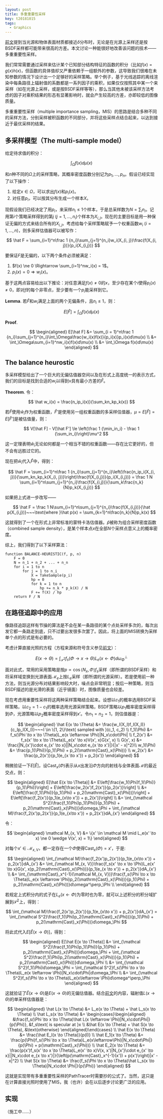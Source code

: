 ```yaml
---
layout: post
title: 多重重要性采样
key: t20181015
tags:
  - Graphics
---
```


<!--more-->

[前文](https://airguanz.github.io/2018/10/12/direct-indirect-path-tracing.html)提到当光源和物体表面材质都接近$\delta$分布时，无论是在光源上采样还是按BSDF采样都可能带来很高的方差。本文讨论一种能很好地改善该问题的技术——多重重要性采样。

我们常常需要通过采样来估计某个已知部分结构特征的函数的积分（比如$f(x) = g(x)h(x)$，但函数的具体值却又严重依赖于一组额外的参数，这导致我们很难在未知参数的情况下设计出一个足够好的采样策略。举个例子，基于光线追踪的离线渲染中每条路径上辐射值的系数都是一系列因子的乘积，如果仅仅按照其中某一个来采样（如在光源上采样，或是按BSDF采样等等），那么当其他未被该采样方法考虑的因子对乘积结果的形态有显著影响时，就会产生较高的方差，亦即较低的图像质量。

多重重要性采样（multiple importance sampling，MIS）的思路是结合多种不同的采样方法，分别采样被积函数的不同部分，并将这些采样点结合起来，以达到接近于最优采样的结果。

## 多采样模型（The multi-sample model）

给定待求值的积分：

$$
\int_\Omega f(x)d\mu(x)
$$

和$n$种不同的$\Omega$上的采样策略，其概率密度函数分别记为$p_1, \ldots, p_n$。假设已经实现了以下操作：

1. 给定$x \in \Omega$，可以求出$f(x)$和$p_i(x)$。
2. 对任意$p_i$，可以按其分布生成一个样本$X$。

现假设我们已经决定了用$p_i$，来采样$n_i \le 1$个样本，于是总采样数为$N = \sum_i n_i$。记用第$i$个策略采样得到的第$j~(j = 1, \ldots, n_i)$个样本为$X_{i, j}$。现在的主要目标是用一种保证无偏的方式来结合所有的$X_{i, j}$。考虑给每个采样策略赋予一个权重函数$w_i~(i = 1,\ldots, n)$，则多采样估值器可以被写作：

$$
\hat F = \sum_{i=1}^n\frac 1 {n_i}\sum_{j=1}^{n_i}w_i(X_{i, j})\frac{f(X_{i, j})}{p_i(X_{i,j})}
$$

要保证$F$是无偏的，以下两个条件必须被满足：

1. $f(x) \ne 0 \Rightarrow \sum_{i=1}^nw_i(x) = 1$。
2. $p_i(x) = 0 \Rightarrow w_i(x)$。

基于这两点容易给出以下推论：对任意满足$f(x) \ne 0$的$x$，至少存在某个$i$使得$p_i(x) \ne 0$，即对$f$的每个非零点，至少要有一个$p_i$能采样到它。

**Lemma**. 若$\hat F$和$w_i$满足上面的两个无偏条件，且$n_i\le 1$，则：

$$
E[\hat F] = \int_\Omega f(x)d\mu(x)
$$

**Proof**.

$$
\begin{aligned}
E[\hat F] &= \sum_{i = 1}^n\frac 1 {n_i}\sum_{j=1}^{n_i}\int_\Omega\frac{w_i(x)f(x)}{p_i(x)}p_i(x)d\mu(x) \\
&= \int_\Omega\sum_{i=1}^nw_i(x)f(x)d\mu(x) \\
&= \int_\Omega f(x)d\mu(x)
\end{aligned}
$$

## The balance heurostic

多采样模型给出了一个巨大的无偏估值器空间以及在形式上高度统一的表示方式，我们的目标是找到合适的$w_i$以得到v具有最小方差的$\hat F$。

**Theorem**. 令：

$$
\hat w_i(x) = \frac{n_ip_i(x)}{\sum_kn_kp_k(x)}
$$

若$\hat F$使用$\hat w_i$作为权重函数，$\hat F'$是使用另一组权重函数的多采样估值器，$\mu = E[\hat F] = E[\hat F']$是被估值量，则：

$$
V[\hat F] - V[\hat F'] \le \left(\frac 1 {\min_in_i} - \frac 1 {\sum_in_i}\right)\mu^2
$$

这一定理表明$\hat w_i$无论如何都是一个相当不错的权重函数——存在比它更好的，但不会有远胜过它的。

现在把$\hat w_i$代入$\hat F$中，得到：

$$
\hat F = \sum_{i=1}^n\frac 1 {n_i}\sum_{j=1}^{n_i}\left(\frac{n_ip_i(X_{i, j})}{\sum_kn_kp_k(X_{i, j})}\right)\frac{f(X_{i,j})}{p_i(X_{i,j})}
= \frac 1 N \sum_{i=1}^n\sum_{j=1}^{n_i}\frac{f(X_{i,j})}{\sum_k\frac{n_k}{N}p_k(X_{i,j})}
$$

如果把上式进一步改写——

$$
\hat F = \frac 1 N\sum_{i=1}^n\sum_{j=1}^{n_i}\frac{f(X_{i,j})}{\hat p(X_{i,j})}~~~\text{where }\hat p(x) = \sum_{k=1}^n\frac{n_k}{N}p_k(x)
$$

这就得到了一个在形式上非常标准的蒙特卡洛估值器。$\hat p$被称为组合采样密度函数（combined sample density），是某个样本点$x$在全部$N$个采样点意义上的概率密度。

综上，我们得到了以下采样算法：

```
function BALANCE-HEURISTIC(f, p, n)
    F = 0
    N = n_1 + n_2 + ... + n_n
    for i = 1 to n
        for j = 1 to n_i
            X = TakeSample(p_i)
            hp = 0
            for k = 1 to n
                hp += n_k * p_k(X) / N
            F += f(X) / hp
    return F / N
```

## 在路径追踪中的应用

像路径追踪这样有节操的算法是不会在某一条路径的某个点处采样多次的，每次出发它都一条路走到底，只不过要出发很多次罢了。因此，将上面的MIS转换为采样单个点的形式是有必要的。

考虑计算直接光照的方程（方程来源和符号含义参见[前文](https://airguanz.github.io/2018/10/12/direct-indirect-path-tracing.html)）：

$$
E(x \to \Theta) = \int_{\mathcal S^2}f_s(\Phi \to x \to \Theta)L_e(x \leftarrow \Phi)d\omega^\perp_\Phi
$$

面对此式，常用的采用策略是按$p\propto \cos\langle N_x, \Phi\rangle f_s$采样（即所谓的BSDF采样）和将采样域变换到光源表面$\mathcal M_e$上按$L_e$采样（即所谓的光源采样）。若是使用前一种方法，则当光源分布对结果影响较大时，噪点会非常明显；按后一种策略，则当BSDF描述的是光滑的表面（近乎镜面）时，图像质量也会较差。

现在考虑用重要性采样将这两种采样策略结合起来。设想以$c_1$的概率选用BSDF采样策略，以$c_2 = 1 - c_1$的概率选用光源采样策略，BSDF策略以$p_1$概率密度采样得到$\Phi$，光源策略以$p_2$概率密度采样得到$x'$。令$n_1 = n_2 = 1$，则估值器是：

$$
\begin{aligned}
\hat E(x \to \Theta) &= \frac{w_I(X_I)f_I(X_I)}{c_Ip_I(X_I)}~~~I \in \{1, 2\}\text{ sampled with }(c_1, c_2) \\
f_1(\Phi) &= f_s(\Phi \to x \to \Theta)L_e(x \leftarrow \Phi)|N_x\cdot\Phi| \\
f_2(x') &= f_s(x' \to x \to \Theta)L_e(x' \to x)V(x', x)G(x', x) \\
G(x', x) &= \frac{|N_{x'}\cdot e_{x' \to x}||N_x\cdot e_{x \to x'}|}{|x' - x|^2}\\
w_1(\Phi) &= \frac{p_1(\Phi)}{p_1(\Phi) + p_2(\mathrm{Cast}_x(\Phi))} \\
w_2(x') &= \frac{p_2(x')}{p_1(e_{x \to x'}) + p_2(x')}
\end{aligned}
$$

稍微验证一下$E[\hat E]$，设$\mathrm{Cast}_x(\Phi)$表示从$x$出发沿$\Phi$方向的射线与全体表面$\mathcal M$的最近交点，则：

$$
\begin{aligned}
E[\hat E(x \to \Theta)] &= E\left[\frac{w_1(\Phi)f_1(\Phi)}{p_1(\Phi)}\right] + E\left[\frac{w_2(x')f_2(x')}{p_2(x')}\right] \\
&= E\left[\frac{f_1(\Phi)}{p_1(\Phi) + p_2(\mathrm{Cast}_x(\Phi))}\right] + E\left[\frac{f_2(x')}{p_1(e_{x\to x'}) + p_2(x')}\right] \\
&= \int_{\mathcal S^2}\frac{f_1(\Phi)p_1(\Phi)}{p_1(\Phi) + p_2(\mathrm{Cast}_x(\Phi))}d\omega_\Phi + \int_{\mathcal M}\frac{f_2(x')p_2(x')}{p_1(e_{x\to x'}) + p_2(x')}dA_{x'}
\end{aligned}
$$

令：

$$
\begin{aligned}
\mathcal M_{x, V} &= \{x' \in \mathcal M \mid L_e(x' \to x) \ne 0 \wedge V(x', x) = 1\}
\end{aligned}
$$

对每个$x' \in \mathcal M_{x, V}$，都一定存在一个$\Phi$使得$\mathrm{Cast}_x(\Phi) = x'$，于是:

$$
\begin{aligned}
\int_{\mathcal M}\frac{f_2(x')p_2(x')}{p_1(e_{x\to x'}) + p_2(x')}dA_{x'}
&= \int_{\mathcal M_{x, V}}\frac{f_s(x' \to x \to \Phi)L_e(x' \to x)G(x', x)p_2(\mathrm{Cast}_x(\Phi))}{p_1(e_{x \to x'}) + p_2(x')}dA_{x'} \\
&= \int_{\mathrm{Cast}_x^{-1}(\mathcal M_{x, V})}\frac{f_s(\Phi \to x \to \Theta)L_e(x \leftarrow \Phi)p_2(\mathrm{Cast}_x(\Phi))}{p_1(\Phi) + p_2(\mathrm{Cast}_x(\Phi))}d\omega^\perp_\Phi \\
\end{aligned}
$$

若规定上式积分内的式子在$L_e(x\leftarrow \Phi)$为零时也为零，就可以上述积分的积分域扩展到$\mathcal S^2$上，得到：

$$
\int_{\mathcal M}\frac{f_2(x')p_2(x')}{p_1(e_{x\to x'}) + p_2(x')}dA_{x'} = \int_{\mathcal S^2}\frac{f_1(\Phi)p_2(\mathrm{Cast}_x(\Phi))}{p_1(\Phi) + p_2(\mathrm{Cast}_x(\Phi))}d\omega_\Phi
$$

将此式代入$E[\hat E(x \to \Theta)]$，得到：

$$
\begin{aligned}
E[\hat E(x \to \Theta)] &= \int_{\mathcal S^2}\frac{f_1(\Phi)p_1(\Phi)}{p_1(\Phi) + p_2(\mathrm{Cast}_x(\Phi))}d\omega_\Phi + \int_{\mathcal S^2}\frac{f_1(\Phi)p_2(\mathrm{Cast}_x(\Phi))}{p_1(\Phi) + p_2(\mathrm{Cast}_x(\Phi))}d\omega_\Phi \\
&= \int_{\mathcal S^2}f_1(\Phi)d\omega_\Phi = \int_{\mathcal S^2}f_s(\Phi \to x \to \Theta)L_e(x \leftarrow \Phi)|N_x\cdot\Phi|d\omega_\Phi \\
&= \int_{\mathcal S^2}f_s(\Phi \to x \to \Theta)L_e(x\leftarrow \Phi)d\omega^\perp_\Phi
\end{aligned}
$$

这就验证了$\hat E(x \to \Theta)$是$E(x \to \Theta)$的无偏估值器。结合[前文](https://airguanz.github.io/2018/10/12/direct-indirect-path-tracing.html)的内容，辐射值$L(x \to \Theta)$的单采样估值器是：

$$
\begin{aligned}
\hat L(x \to \Theta) &= L_e(x \to \Theta) + \hat L_s(x \to \Theta) \\
\hat L_s(x \to \Theta) &= \begin{cases}\begin{aligned}
	&\frac{f_s(\Phi \to x \to \Theta)\hat L(x \leftarrow \Phi)|N_x\cdot\Phi|}{p(\Phi)}, &f_s\text{ is specular at }x \\
	&\hat E(x \to \Theta) + \hat S(x \to \Theta), &\text{otherwise}
\end{aligned}\end{cases} \\
\hat E(x \to \Theta) &= \frac{\hat E_I(x \to \Theta)}{p(I)} \\
\hat E_1(x \to \Theta) &= \frac{p(\Phi)f_s(\Phi \to x \to \Theta)L_e(x\leftarrow\Phi)|N_x\cdot\Phi|}{p(\Phi) + p(\mathrm{Cast}_x(\Phi))} \\
\hat E_2(x \to \Theta) &= \frac{p(x')f_s(x' \to x \to \Theta)L_e(x' \to x)V(x, x')|N_{x'}\cdot e_{x' \to x}||N_x\cdot e_{x \to x'}|}{\left(p(\mathrm{Cast}_x^{-1}(x')) + p(x')\right)|x' - x|^2} \\
\hat S(x \to \Theta) &= \frac{f_s(\Phi \to x \to \Theta)\hat L_s(x \to \Theta)|N_x\cdot \Phi|}{p(\Phi)}
\end{aligned}
$$

这就是实现带有多重重要性采样的PathTracer时需要抄的公式了。当然，这只是在计算直接光照时使用了MIS，我（也许）会在以后逐步讨论更广泛的应用。

## 实现

（施工中……）
